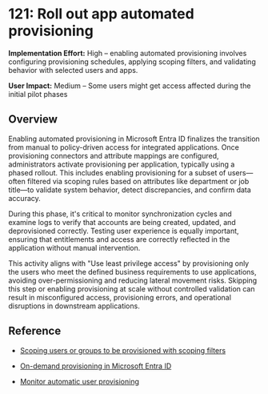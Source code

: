 # 121: Roll out app automated provisioning

**Implementation Effort:** High – enabling automated provisioning involves configuring provisioning schedules, applying scoping filters, and validating behavior with selected users and apps.

**User Impact:** Medium – Some users might get access affected during the initial pilot phases

## Overview

Enabling automated provisioning in Microsoft Entra ID finalizes the transition from manual to policy-driven access for integrated applications. Once provisioning connectors and attribute mappings are configured, administrators activate provisioning per application, typically using a phased rollout. This includes enabling provisioning for a subset of users—often filtered via scoping rules based on attributes like department or job title—to validate system behavior, detect discrepancies, and confirm data accuracy.

During this phase, it's critical to monitor synchronization cycles and examine logs to verify that accounts are being created, updated, and deprovisioned correctly. Testing user experience is equally important, ensuring that entitlements and access are correctly reflected in the application without manual intervention.

This activity aligns with "Use least privilege access" by provisioning only the users who meet the defined business requirements to use applications, avoiding over-permissioning and reducing lateral movement risks. Skipping this step or enabling provisioning at scale without controlled validation can result in misconfigured access, provisioning errors, and operational disruptions in downstream applications.

## Reference


* [Scoping users or groups to be provisioned with scoping filters](https://learn.microsoft.com/entra/identity/app-provisioning/define-conditional-rules-for-provisioning-user-accounts)

* [On-demand provisioning in Microsoft Entra ID](https://learn.microsoft.com/entra/identity/app-provisioning/provision-on-demand)

* [Monitor automatic user provisioning](https://learn.microsoft.com/entra/identity/app-provisioning/monitor-user-provisioning)